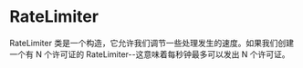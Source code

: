 # RateLimiter

RateLimiter 类是一个构造，它允许我们调节一些处理发生的速度。如果我们创建一个有 N 个许可证的 RateLimiter--这意味着每秒钟最多可以发出 N 个许可证。

